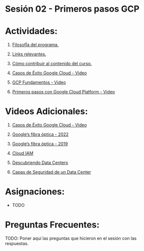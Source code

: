# Sesión 02 - Primeros pasos GCP

# Actividades:

1. [FilosofÍa del programa.](../README.md#filosofía-del-programa)

2. [Links relevantes.](../README.md#links-relevantes)

3. [Cómo contribuir al contenido del curso.](../README.md#como-contribuir-al-contenido-del-curso)

4. [Casos de Éxito Google Cloud - Video](https://www.youtube.com/watch?v=FqsS9I0dFH8&list=PLCOuhjvAlGW8wDkEn7VEI_Vq4GY2Kl61J)

5. [GCP Fundamentos - Video](https://www.youtube.com/watch?v=uOTy_0gXf7I&list=PLVext98k2evjIFqVggHfvecnFu4tTJK_o)

6. [Primeros pasos con Google Cloud Platform - Video](https://www.youtube.com/watch?v=GKEk1FzAN1A)

# Videos Adicionales:

1. [Casos de Éxito Google Cloud - Video](https://www.youtube.com/watch?v=FqsS9I0dFH8&list=PLCOuhjvAlGW8wDkEn7VEI_Vq4GY2Kl61J)

2. [Google’s fibra óptica - 2022](https://www.youtube.com/watch?v=N0ng8R0_Tis)

3. [Google’s fibra óptica - 2019](http://www.youtube.com/watch?v=ltE37wwbU9g)

4. [Cloud IAM](https://www.youtube.com/watch?v=C3QjKMub-GI)

5. [Descubriendo Data Centers](https://www.youtube.com/watch?v=UFK4hqeRhIc&list=PLIivdWyY5sqI7lzvVHfp4zbwp3Xaub2jm)

6. [Capas de Seguridad de un Data Center](https://www.youtube.com/watch?v=kd33UVZhnAA)

# Asignaciones:

- TODO

# Preguntas Frecuentes:

TODO: Poner aquí las preguntas que hicieron en el sesión con las respuestas.